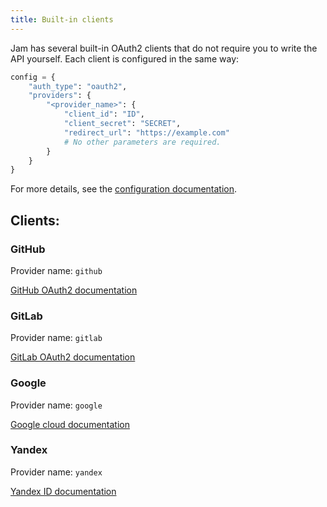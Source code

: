 ```yaml
---
title: Built-in clients
---
```


Jam has several built-in OAuth2 clients that do not require you to write the API yourself.
Each client is configured in the same way:

```python
config = {
    "auth_type": "oauth2",
    "providers": {
        "<provider_name>": {
            "client_id": "ID",
            "client_secret": "SECRET",
            "redirect_url": "https://example.com"
            # No other parameters are required.
        }
    }
}
```
For more details, see the [configuration documentation](config.md).

## Clients:
### GitHub
Provider name: `github`

[GitHub OAuth2 documentation](https://docs.github.com/en/apps/oauth-apps/building-oauth-apps/authorizing-oauth-apps)

### GitLab
Provider name: `gitlab`

[GitLab OAuth2 documentation](https://docs.gitlab.com/api/oauth2/)

### Google
Provider name: `google`

[Google cloud documentation](https://developers.google.com/identity/protocols/oauth2)

### Yandex
Provider name: `yandex`

[Yandex ID documentation](https://yandex.ru/dev/id/doc)